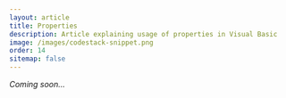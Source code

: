 ```yaml
---
layout: article
title: Properties
description: Article explaining usage of properties in Visual Basic
image: /images/codestack-snippet.png
order: 14
sitemap: false
---
```

*Coming soon...*